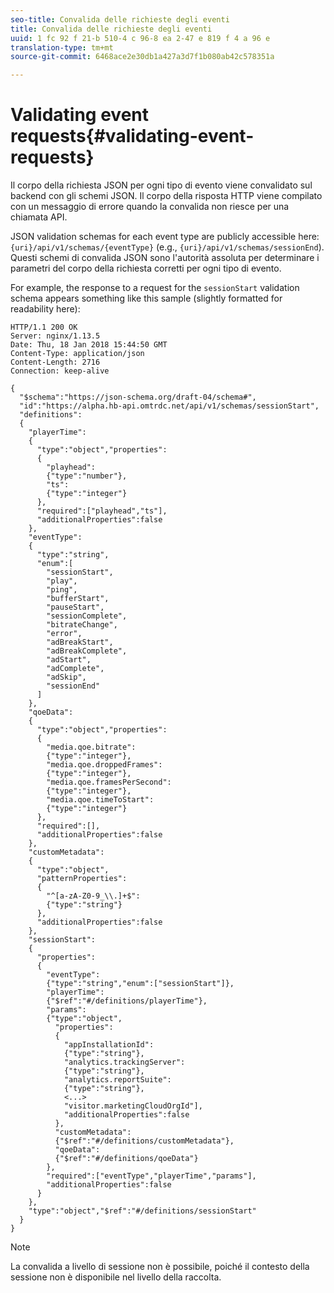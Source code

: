 ```yaml
---
seo-title: Convalida delle richieste degli eventi
title: Convalida delle richieste degli eventi
uuid: 1 fc 92 f 21-b 510-4 c 96-8 ea 2-47 e 819 f 4 a 96 e
translation-type: tm+mt
source-git-commit: 6468ace2e30db1a427a3d7f1b080ab42c578351a

---
```



# Validating event requests{#validating-event-requests}

Il corpo della richiesta JSON per ogni tipo di evento viene convalidato sul backend con gli schemi JSON. Il corpo della risposta HTTP viene compilato con un messaggio di errore quando la convalida non riesce per una chiamata API.

JSON validation schemas for each event type are publicly accessible here: `{uri}/api/v1/schemas/{eventType}` (e.g., `{uri}/api/v1/schemas/sessionEnd`). Questi schemi di convalida JSON sono l'autorità assoluta per determinare i parametri del corpo della richiesta corretti per ogni tipo di evento.

For example, the response to a request for the `sessionStart` validation schema appears something like this sample (slightly formatted for readability here):

```
HTTP/1.1 200 OK
Server: nginx/1.13.5
Date: Thu, 18 Jan 2018 15:44:50 GMT
Content-Type: application/json
Content-Length: 2716
Connection: keep-alive

{
  "$schema":"https://json-schema.org/draft-04/schema#",
  "id":"https://alpha.hb-api.omtrdc.net/api/v1/schemas/sessionStart",
  "definitions":
  {
    "playerTime":
    {
      "type":"object","properties":
      {
        "playhead":
        {"type":"number"},
        "ts":
        {"type":"integer"}
      },
      "required":["playhead","ts"],
      "additionalProperties":false
    },
    "eventType":
    {
      "type":"string",
      "enum":[
        "sessionStart",
        "play",
        "ping",
        "bufferStart",
        "pauseStart",
        "sessionComplete",
        "bitrateChange",
        "error",
        "adBreakStart",
        "adBreakComplete",
        "adStart",
        "adComplete",
        "adSkip",
        "sessionEnd"
      ]
    },
    "qoeData":
    {
      "type":"object","properties":
      {
        "media.qoe.bitrate":
        {"type":"integer"},
        "media.qoe.droppedFrames":
        {"type":"integer"},
        "media.qoe.framesPerSecond":
        {"type":"integer"},
        "media.qoe.timeToStart":
        {"type":"integer"}
      },
      "required":[],
      "additionalProperties":false
    },
    "customMetadata":
    {
      "type":"object",
      "patternProperties":
      {
        "^[a-zA-Z0-9_\\.]+$":
        {"type":"string"}
      },
      "additionalProperties":false
    },
    "sessionStart":
    {
      "properties":
      {
        "eventType":
        {"type":"string","enum":["sessionStart"]},
        "playerTime":
        {"$ref":"#/definitions/playerTime"},
        "params":
        {"type":"object",
          "properties":
          {
            "appInstallationId":
            {"type":"string"},
            "analytics.trackingServer":
            {"type":"string"},
            "analytics.reportSuite":
            {"type":"string"},
            <...>
            "visitor.marketingCloudOrgId"],
            "additionalProperties":false
          },
          "customMetadata":
          {"$ref":"#/definitions/customMetadata"},
          "qoeData":
          {"$ref":"#/definitions/qoeData"}
        },
        "required":["eventType","playerTime","params"],
        "additionalProperties":false
      }
    },
    "type":"object","$ref":"#/definitions/sessionStart"
  }
}
```

>[!NOTE]
>
>La convalida a livello di sessione non è possibile, poiché il contesto della sessione non è disponibile nel livello della raccolta.

